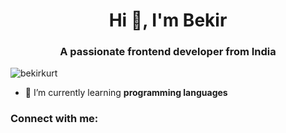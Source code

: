 <h1 align="center">Hi 👋, I'm Bekir</h1>
<h3 align="center">A passionate frontend developer from India</h3>

<p align="left"> <img src="https://komarev.com/ghpvc/?username=bekirkurt&label=Profile%20views&color=0e75b6&style=flat" alt="bekirkurt" /> </p>

- 🌱 I’m currently learning **programming languages**

<h3 align="left">Connect with me:</h3>
<p align="left">
</p>
